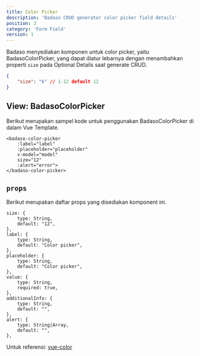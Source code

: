 ```yaml
---
title: Color Picker
description: 'Badaso CRUD generator color picker field details'
position: 3
category: 'Form Field'
version: 1
---
```


Badaso menyediakan komponen untuk color picker, yaitu BadasoColorPicker, yang dapat diatur lebarnya dengan menambahkan properti `size` pada Optional Details saat generate CRUD.

```JSON
{
    "size": "6" // 1-12 default 12
}
```

## View: BadasoColorPicker

Berikut merupakan sampel kode untuk penggunakan BadasoColorPicker di dalam Vue Template.

```vue
<badaso-color-picker
    :label="label"
    :placeholder="placeholder"
    v-model="model"
    size="12"
    :alert="error">
</badaso-color-picker>
```

## `props`

Berikut merupakan daftar props yang disediakan komponent ini.

```
size: {
    type: String,
    default: "12",
},
label: {
    type: String,
    default: "Color picker",
},
placeholder: {
    type: String,
    default: "Color picker",
},
value: {
    type: String,
    required: true,
},
additionalInfo: {
    type: String,
    default: "",
},
alert: {
    type: String|Array,
    default: "",
},
```

<alert>
Untuk referensi: <a href="https://github.com/xiaokaike/vue-color" target="_blank">vue-color</a>
</alert>